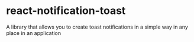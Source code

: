 # react-notification-toast
A library that allows you to create toast notifications in a simple way in any place in an application
